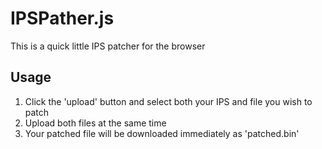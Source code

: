 # IPSPather.js

This is a quick little IPS patcher for the browser

## Usage

1. Click the 'upload' button and select both your IPS and file you wish to patch
2. Upload both files at the same time
3. Your patched file will be downloaded immediately as 'patched.bin'
